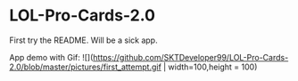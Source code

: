# LOL-Pro-Cards-2.0
First try the README. Will be a sick app.

App demo with Gif:
![](https://github.com/SKTDeveloper99/LOL-Pro-Cards-2.0/blob/master/pictures/first_attempt.gif | width=100,height = 100)